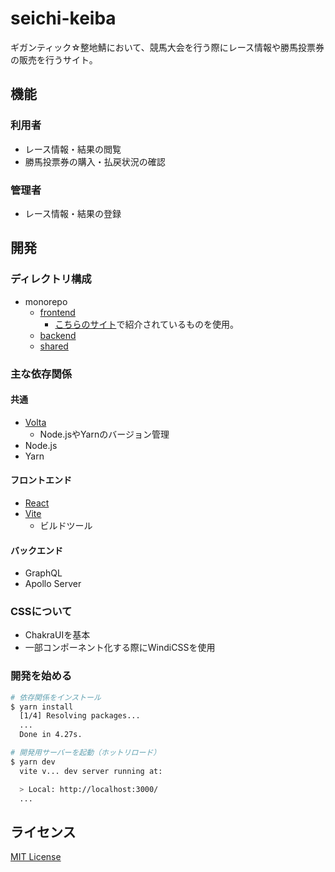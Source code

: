 # seichi-keiba

ギガンティック☆整地鯖において、競馬大会を行う際にレース情報や勝馬投票券の販売を行うサイト。

## 機能

### 利用者

* レース情報・結果の閲覧
* 勝馬投票券の購入・払戻状況の確認

### 管理者

* レース情報・結果の登録

## 開発

### ディレクトリ構成

* monorepo
  * [frontend](./frontend/)
    * [こちらのサイト](https://note.com/tabelog_frontend/n/n07b4077f5cf3)で紹介されているものを使用。
  * [backend](./backend/)
  * [shared](./shared/)

### 主な依存関係

#### 共通

* [Volta](https://volta.sh)
  * Node.jsやYarnのバージョン管理
* Node.js
* Yarn

#### フロントエンド

* [React](https://ja.reactjs.org)
* [Vite](https://vitejs.dev)
  * ビルドツール

#### バックエンド

* GraphQL
* Apollo Server

### CSSについて

* ChakraUIを基本
* 一部コンポーネント化する際にWindiCSSを使用

### 開発を始める

```bash
# 依存関係をインストール
$ yarn install
  [1/4] Resolving packages...
  ...
  Done in 4.27s.

# 開発用サーバーを起動（ホットリロード）
$ yarn dev
  vite v... dev server running at:

  > Local: http://localhost:3000/
  ...
```

## ライセンス

[MIT License](./LICENSE)
